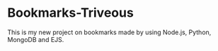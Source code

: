 # Bookmarks-Triveous
This is my new project on bookmarks made by using Node.js, Python, MongoDB and EJS.
